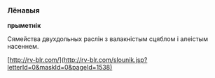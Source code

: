 ### Лёнавыя
**прыметнік**

Сямейства двухдольных раслін з валакністым сцяблом і алеістым насеннем.

<a rel="author">[http://rv-blr.com/](http://rv-blr.com/slounik.jsp?letterId=0&maskId=0&pageId=1538)</a>
